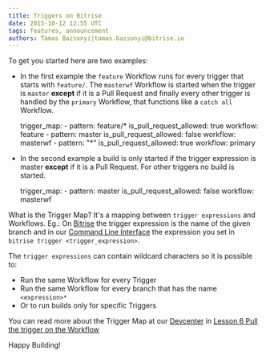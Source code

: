 ```yaml
---
title: Triggers on Bitrise
date: 2015-10-12 12:55 UTC
tags: features, announcement
authors: Tamas Bazsonyi|tamas.bazsonyi@bitrise.io
---
```


To get you started here are two examples:

- In the first example the `feature` Workflow runs for every trigger that starts with `feature/`. The `masterwf` Workflow is started when the trigger is `master` **except** if it is a Pull Request and finally every other trigger is handled by the `primary` Workflow, that functions like a `catch all` Workflow.


    trigger_map:
      - pattern: feature/*
        is_pull_request_allowed: true
        workflow: feature
      - pattern: master
        is_pull_request_allowed: false
        workflow: masterwf
      - pattern: "*"
        is_pull_request_allowed: true
        workflow: primary


- In the second example a build is only started if the trigger expression is master **except** if it is a Pull Request. For other triggers no build is started.


    trigger_map:
      - pattern: master
        is_pull_request_allowed: false
        workflow: masterwf


What is the Trigger Map? It's a mapping between `trigger expressions` and Workflows. Eg.: On [Bitrise](https://www.bitrise.io) the trigger expression is the name of the given branch and in our [Command Line Interface](https://github.com/bitrise-io/bitrise) the expression you set in `bitrise trigger <trigger_expression>`.

The `trigger expressions` can contain wildcard characters so it is possible to:
- Run the same Workflow for every Trigger
- Run the same Workflow for every branch that has the name `<expression>*`
- Or to run builds only for specific Triggers

You can read more about the Trigger Map at our [Devcenter](http://devcenter.bitrise.io/) in [Lesson 6 Pull the trigger on the Workflow](http://devcenter.bitrise.io/docs/lesson-6-pull-the-trigger-on-the-workflow)

Happy Building!
